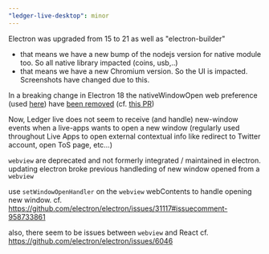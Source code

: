 ```yaml
---
"ledger-live-desktop": minor
---
```


Electron was upgraded from 15 to 21 as well as "electron-builder"

- that means we have a new bump of the nodejs version for native module too. So all native library impacted (coins, usb,..)
- that means we have a new Chromium version. So the UI is impacted. Screenshots have changed due to this.

In a breaking change in Electron 18 the nativeWindowOpen web preference (used [here](https://github.com/LedgerHQ/ledger-live/blob/ff2d747c1a3aa6bc779d1987c0f2a5e0369c2d72/apps/ledger-live-desktop/src/renderer/components/WebPlatformPlayer/index.tsx#L416)) have [been removed](https://www.electronjs.org/blog/electron-18-0#removed-nativewindowopen) (cf. [this PR](https://github.com/electron/electron/pull/29405))

Now, Ledger live does not seem to receive (and handle) new-window events when a live-apps wants to open a new window (regularly used throughout Live Apps to open external contextual info like redirect to Twitter account, open ToS page, etc…)

`webview` are deprecated and not formerly integrated / maintained in electron.
updating electron broke previous handleding of new window opened from a `webview`

use `setWindowOpenHandler` on the `webview` webContents to handle opening new window.
cf. https://github.com/electron/electron/issues/31117#issuecomment-958733861

also, there seem to be issues between `webview` and React
cf. https://github.com/electron/electron/issues/6046
